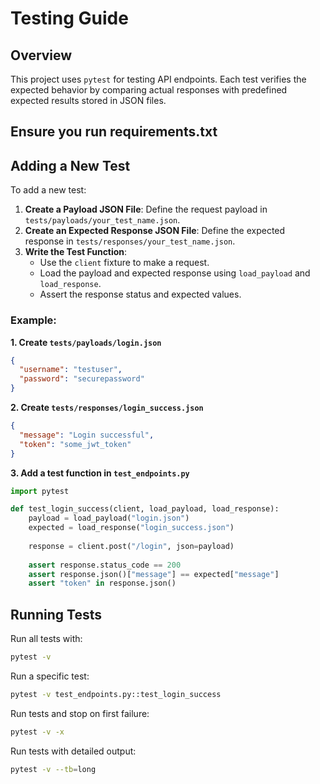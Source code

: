 # Testing Guide

## Overview
This project uses `pytest` for testing API endpoints. Each test verifies the expected behavior by comparing actual responses with predefined expected results stored in JSON files.

## Ensure you run requirements.txt

## Adding a New Test
To add a new test:

1. **Create a Payload JSON File**: Define the request payload in `tests/payloads/your_test_name.json`.
2. **Create an Expected Response JSON File**: Define the expected response in `tests/responses/your_test_name.json`.
3. **Write the Test Function**:
    - Use the `client` fixture to make a request.
    - Load the payload and expected response using `load_payload` and `load_response`.
    - Assert the response status and expected values.

### Example:

**1. Create `tests/payloads/login.json`**
```json
{
  "username": "testuser",
  "password": "securepassword"
}
```

**2. Create `tests/responses/login_success.json`**
```json
{
  "message": "Login successful",
  "token": "some_jwt_token"
}
```

**3. Add a test function in `test_endpoints.py`**
```python
import pytest

def test_login_success(client, load_payload, load_response):
    payload = load_payload("login.json")
    expected = load_response("login_success.json")
    
    response = client.post("/login", json=payload)
    
    assert response.status_code == 200
    assert response.json()["message"] == expected["message"]
    assert "token" in response.json()
```

## Running Tests

Run all tests with:
```sh
pytest -v
```

Run a specific test:
```sh
pytest -v test_endpoints.py::test_login_success
```

Run tests and stop on first failure:
```sh
pytest -v -x
```

Run tests with detailed output:
```sh
pytest -v --tb=long
```